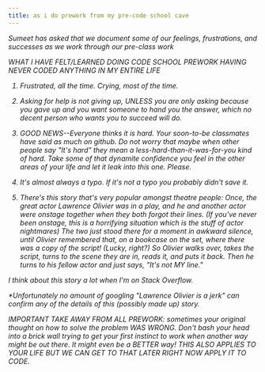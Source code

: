 ```yaml
---
title: as i do prework from my pre-code school cave
---
```

<i> Sumeet has asked that we document some of our feelings, frustrations, and successes as we work through our pre-class work

WHAT I HAVE FELT/LEARNED DOING CODE SCHOOL PREWORK HAVING NEVER CODED ANYTHING IN MY ENTIRE LIFE

1. Frustrated, all the time. Crying, most of the time. 

2. Asking for help is not giving up, UNLESS you are only asking because you gave up and you want someone to hand you the answer, which no decent person who wants you to succeed will do.

3. GOOD NEWS--Everyone thinks it is hard. Your soon-to-be classmates have said as much on github. Do not worry that maybe when other people say "It's hard" they mean a less-hard-than-it-was-for-you kind of hard. Take some of that dynamite confidence you feel in the other areas of your life and let it leak into this one. Please.

4. It's almost always a typo. If it's not a typo you probably didn't save it.

5. There's this story that's very popular amongst theatre people: Once, the great actor Lawrence Olivier was in a play, and he and another actor were onstage together when they both forgot their lines. (If you've never been onstage, this is a horrifying situation which is the stuff of actor nightmares) The two just stood there for a moment in awkward silence, until Olivier remembered that, on a bookcase on the set, where there was a copy of the script! (Lucky, right?) So Olivier walks over, takes the script, turns to the scene they are in, reads it, and puts it back. Then he turns to his fellow actor and just says, "It's not MY line."

I think about this story a lot when I'm on Stack Overflow.

*Unfortunately no amount of googling "Lawrence Olivier is a jerk" can confirm any of the details of this (possibly made up) story.

IMPORTANT TAKE AWAY FROM ALL PREWORK: sometimes your original thought on how to solve the problem WAS WRONG. Don't bash your head into a brick wall trying to get your first instinct to work when another way might be out there. It might even be a BETTER way! THIS ALSO APPLIES TO YOUR LIFE BUT WE CAN GET TO THAT LATER RIGHT NOW APPLY IT TO CODE.